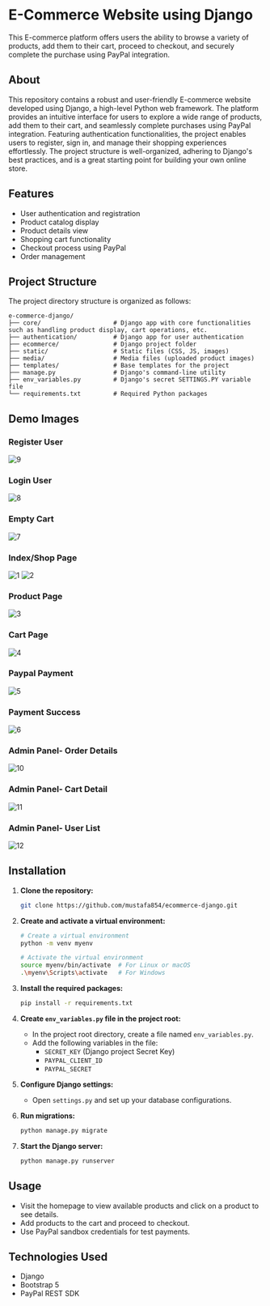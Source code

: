 # E-Commerce Website using Django

This E-commerce platform offers users the ability to browse a variety of products, add them to their cart, proceed to checkout, and securely complete the purchase using PayPal integration.

## About

This repository contains a robust and user-friendly E-commerce website developed using Django, a high-level Python web framework. The platform provides an intuitive interface for users to explore a wide range of products, add them to their cart, and seamlessly complete purchases using PayPal integration. Featuring authentication functionalities, the project enables users to register, sign in, and manage their shopping experiences effortlessly. The project structure is well-organized, adhering to Django's best practices, and is a great starting point for building your own online store.

## Features

- User authentication and registration
- Product catalog display
- Product details view
- Shopping cart functionality
- Checkout process using PayPal
- Order management

## Project Structure

The project directory structure is organized as follows:

```plaintext
e-commerce-django/
├── core/                    # Django app with core functionalities such as handling product display, cart operations, etc.
├── authentication/          # Django app for user authentication
├── ecommerce/               # Django project folder
├── static/                  # Static files (CSS, JS, images)
├── media/                   # Media files (uploaded product images)
├── templates/               # Base templates for the project
├── manage.py                # Django's command-line utility
├── env_variables.py         # Django's secret SETTINGS.PY variable file
└── requirements.txt         # Required Python packages
```

## Demo Images 

### Register User
![9](https://github.com/mustafa854/ecommerce-django/assets/84233282/fabe4e17-5583-48a0-8922-b6de02b24f94)

### Login User
![8](https://github.com/mustafa854/ecommerce-django/assets/84233282/a739b834-3046-4bff-a67a-42e15cad47d7)

### Empty Cart
![7](https://github.com/mustafa854/ecommerce-django/assets/84233282/a75730ab-a0d6-4464-b571-014ed061bd0c)

### Index/Shop Page
![1](https://github.com/mustafa854/ecommerce-django/assets/84233282/63d96de8-60bb-490f-bf31-d1a55bbdb659)
![2](https://github.com/mustafa854/ecommerce-django/assets/84233282/fc952d2a-9756-4078-a530-5df74e820590)

### Product Page
![3](https://github.com/mustafa854/ecommerce-django/assets/84233282/177c708d-c9e7-41c0-a7cc-b6c9e910c726)

### Cart Page
![4](https://github.com/mustafa854/ecommerce-django/assets/84233282/dd075498-0183-4d36-b7c2-498fb71630c9)

### Paypal Payment
![5](https://github.com/mustafa854/ecommerce-django/assets/84233282/a54e2c67-33ed-406a-b3e8-16c09da10840)

### Payment Success
![6](https://github.com/mustafa854/ecommerce-django/assets/84233282/5958f003-687c-44bb-b8f4-21eb443a73ef)

### Admin Panel- Order Details
![10](https://github.com/mustafa854/ecommerce-django/assets/84233282/36c89914-f779-4c9c-bd91-7c8114348612)

### Admin Panel- Cart Detail
![11](https://github.com/mustafa854/ecommerce-django/assets/84233282/5791e620-87dd-4cb7-9711-549a53dd0e3a)

### Admin Panel- User List
![12](https://github.com/mustafa854/ecommerce-django/assets/84233282/04f6b0b7-554e-4100-b2ab-557259bac16e)

## Installation

1. **Clone the repository:**

    ```bash
    git clone https://github.com/mustafa854/ecommerce-django.git
    ```

2. **Create and activate a virtual environment:**

    ```bash
    # Create a virtual environment
    python -m venv myenv
    
    # Activate the virtual environment
    source myenv/bin/activate  # For Linux or macOS
    .\myenv\Scripts\activate   # For Windows
    ```

3. **Install the required packages:**

    ```bash
    pip install -r requirements.txt
    ```

4. **Create `env_variables.py` file in the project root:**

    - In the project root directory, create a file named `env_variables.py`.
    - Add the following variables in the file:
        - `SECRET_KEY` (Django project Secret Key)
        - `PAYPAL_CLIENT_ID`
        - `PAYPAL_SECRET`
          
4. **Configure Django settings:**

    - Open `settings.py` and set up your database configurations.


5. **Run migrations:**

    ```bash
    python manage.py migrate
    ```

6. **Start the Django server:**

    ```bash
    python manage.py runserver
    ```

## Usage

- Visit the homepage to view available products and click on a product to see details.
- Add products to the cart and proceed to checkout.
- Use PayPal sandbox credentials for test payments.

## Technologies Used

- Django
- Bootstrap 5
- PayPal REST SDK
